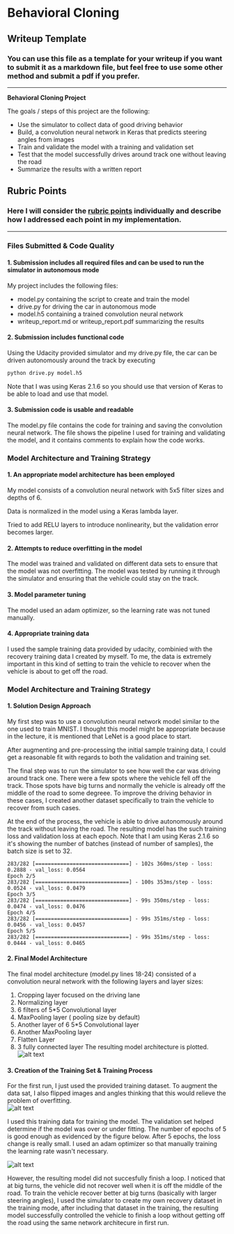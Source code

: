 # **Behavioral Cloning** 

## Writeup Template

### You can use this file as a template for your writeup if you want to submit it as a markdown file, but feel free to use some other method and submit a pdf if you prefer.

---

**Behavioral Cloning Project**

The goals / steps of this project are the following:
* Use the simulator to collect data of good driving behavior
* Build, a convolution neural network in Keras that predicts steering angles from images
* Train and validate the model with a training and validation set
* Test that the model successfully drives around track one without leaving the road
* Summarize the results with a written report


[//]: # (Image References)

[image2]: ./examples/placeholder.png "Grayscaling"
[image3]: ./examples/placeholder_small.png "Recovery Image"
[image4]: ./examples/placeholder_small.png "Recovery Image"
[image5]: ./examples/placeholder_small.png "Recovery Image"
[image6]: ./output_images/flip.png "Flipped Image"
[image7]: ./output_images/loss_epoch.png "Training Epoch"
[image8]: model.png "Network Architecture"

## Rubric Points
### Here I will consider the [rubric points](https://review.udacity.com/#!/rubrics/432/view) individually and describe how I addressed each point in my implementation.  

---
### Files Submitted & Code Quality

#### 1. Submission includes all required files and can be used to run the simulator in autonomous mode

My project includes the following files:
* model.py containing the script to create and train the model
* drive.py for driving the car in autonomous mode
* model.h5 containing a trained convolution neural network 
* writeup_report.md or writeup_report.pdf summarizing the results

#### 2. Submission includes functional code
Using the Udacity provided simulator and my drive.py file, the car can be driven autonomously around the track by executing 
```sh
python drive.py model.h5
```
Note that I was using Keras 2.1.6 so you should use that version of Keras to be able to load and use that model.
#### 3. Submission code is usable and readable

The model.py file contains the code for training and saving the convolution neural network. The file shows the pipeline I used for training and validating the model, and it contains comments to explain how the code works.

### Model Architecture and Training Strategy

#### 1. An appropriate model architecture has been employed

My model consists of a convolution neural network with 5x5 filter sizes and depths of 6.

Data is normalized in the model using a Keras lambda layer.

Tried to add RELU layers to introduce nonlinearity, but the validation error becomes larger. 

#### 2. Attempts to reduce overfitting in the model

The model was trained and validated on different data sets to ensure that the model was not overfitting. The model was tested by running it through the simulator and ensuring that the vehicle could stay on the track.

#### 3. Model parameter tuning

The model used an adam optimizer, so the learning rate was not tuned manually.

#### 4. Appropriate training data

I used the sample training data provided by udacity, combinied with the recovery training data I created by myself. To me, the data is extremely important in this kind of setting to train the vehicle to recover when the vehicle is about to get off the road.

### Model Architecture and Training Strategy

#### 1. Solution Design Approach


My first step was to use a convolution neural network model similar to the one used to train MNIST. I thought this model might be appropriate because in the lecture, it is mentioned that LeNet is a good place to start. 

After augmenting and pre-processing the initial sample training data, I could get a reasonable fit with regards to both the validation and training set. 

The final step was to run the simulator to see how well the car was driving around track one. There were a few spots where the vehicle fell off the track. Those spots have big turns and normally the vehicle is already off the middle of the road to some degreee. To improve the driving behavior in these cases, I created another dataset specifically to train the vehicle to recover from such cases.

At the end of the process, the vehicle is able to drive autonomously around the track without leaving the road. The resulting model has the such training loss and validation loss at each epoch. Note that I am using Keras 2.1.6 so it's showing the number of batches (instead of number of samples), the batch size is set to 32.

```
283/282 [==============================] - 102s 360ms/step - loss: 0.2888 - val_loss: 0.0564
Epoch 2/5
283/282 [==============================] - 100s 353ms/step - loss: 0.0524 - val_loss: 0.0479
Epoch 3/5
283/282 [==============================] - 99s 350ms/step - loss: 0.0474 - val_loss: 0.0476
Epoch 4/5
283/282 [==============================] - 99s 351ms/step - loss: 0.0456 - val_loss: 0.0457
Epoch 5/5
283/282 [==============================] - 99s 351ms/step - loss: 0.0444 - val_loss: 0.0465
```

#### 2. Final Model Architecture

The final model architecture (model.py lines 18-24) consisted of a convolution neural network with the following layers and layer sizes:
1. Cropping layer focused on the driving lane
2. Normalizing layer
3. 6 filters of 5*5 Convolutional layer
4. MaxPooling layer ( pooling size by default)
5. Another layer of 6 5*5 Convolutional layer
6. Another MaxPooling layer
7. Flatten Layer
8. 3 fully connected layer
The resulting model architecture is plotted. 
![alt text][image8]

#### 3. Creation of the Training Set & Training Process
For the first run, I just used the provided training dataset. 
To augment the data sat, I also flipped images and angles thinking that this would relieve the problem of overfitting.  
![alt text][image6]

I used this training data for training the model. The validation set helped determine if the model was over or under fitting. The number of epochs of 5 is good enough as evidenced by the figure below. After 5 epochs, the loss change is really small. I used an adam optimizer so that manually training the learning rate wasn't necessary.

![alt text][image7]

However, the resulting model did not succesfully finish a loop. I noticed that at big turns, the vehicle did not recover well when it is off the middle of the road. To train the vehicle recover better at big turns (basically with larger steering angles), I used the simulator to create my own recovery dataset in the training mode, after including that dataset in the training,  the resulting model successfully controlled the vehicle to finish a loop without getting off the road using the same network architecure in first run.
